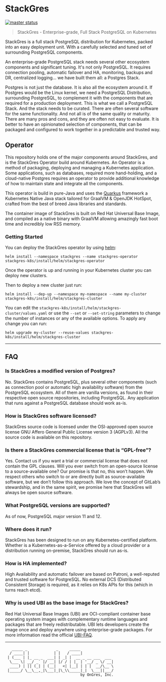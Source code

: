 # StackGres

[![master status](https://gitlab.com/ongresinc/stackgres/badges/master/pipeline.svg?style=flat-square)](https://gitlab.com/ongresinc/stackgres/commits/master)

> StackGres - Enterprise-grade, Full Stack PostgreSQL on Kubernetes

StackGres is a full stack PostgreSQL distribution for Kubernetes, packed into an easy deployment unit.
With a carefully selected and tuned set of surrounding PostgreSQL components.

An enterprise-grade PostgreSQL stack needs several other ecosystem components and significant tuning.
It's not only PostgreSQL. It requires connection pooling, automatic failover and HA, monitoring,
backups and DR, centralized logging… we have built them all: a Postgres Stack.

Postgres is not just the database. It is also all the ecosystem around it. If Postgres would be the
Linux kernel, we need a PostgreSQL Distribution, surrounding PostgreSQL, to complement it with the
components that are required for a production deployment. This is what we call a PostgreSQL Stack.
And the stack needs to be curated. There are often several software for the same functionality. And
not all is of the same quality or maturity. There are many pros and cons, and they are often not
easy to evaluate. It is better to have an opinionated selection of components, that can be packaged
and configured to work together in a predictable and trusted way.

## Operator

This repository holds one of the major components around StackGres, and is the StackGres Operator
build around Kubernetes. An Operator is a method of packaging, deploying and managing a Kubernetes
application. Some applications, such as databases, required more hand-holding, and a cloud-native
Postgres requires an operator to provide additional knowledge of how to maintain state and integrate
all the components.

This operator is build in pure-Java and uses the [Quarkus](https://quarkus.io/) framework a Kubernetes
Native Java stack tailored for GraalVM & OpenJDK HotSpot, crafted from the best of breed Java
libraries and standards.

The container image of StackGres is built on Red Hat Universal Base Image, and compiled as a native binary
with GraalVM allowing amazingly fast boot time and incredibly low RSS memory.

### Getting Started

You can deploy the StackGres operator by using [helm](https://helm.sh/):

```
helm install --namespace stackgres --name stackgres-operator stackgres-k8s/install/helm/stackgres-operator
```

Once the operator is up and running in your Kubernetes cluster you can deploy new clusters.

Then to deploy a new cluster just run:

```
helm install --dep-up --namespace my-namespace --name my-cluster stackgres-k8s/install/helm/stackgres-cluster
```

You can edit the `stackgres-k8s/install/helm/stackgres-cluster/values.yaml` or use the `--set` or `--set-string`
parameters to change the number of instances or any of the available options. To apply any change you can run:

```
helm upgrade my-cluster --reuse-values stackgres-k8s/install/helm/stackgres-cluster
```

---

## FAQ

### Is StackGres a modified version of Postgres?
No. StackGres contains PostgreSQL, plus several other components (such as connection pool or
automatic high availability software) from the PostgreSQL ecosystem. All of them are vanilla
versions, as found in their respective open source repositories, including PostgreSQL.
Any application that runs against a PostgreSQL database should work as-is.

### How is StackGres software licensed?
StackGres source code is licensed under the OSI-approved open source license
GNU Affero General Public License version 3 (AGPLv3). All the source code is available on this
repository.

### Is there a StackGres commercial license that is “GPL-free”?
Yes. Contact us if you want a trial or commercial license that does not contain the GPL clauses.
Will you ever switch from an open-source license to a source-available one?
Our promise is that no, this won’t happen. We respect others who switch to or are directly built
as source-available software, but we don’t follow this approach.
We love the concept of GitLab’s stewardship, and in the same spirit, we promise here that
StackGres will always be open source software.

### What PostgreSQL versions are supported?
As of now, PostgreSQL major version 11 and 12.

### Where does it run?
StackGres has been designed to run on any Kubernetes-certified platform. Whether is a
Kubernetes-as-a-Service offered by a cloud provider or a distribution running on-premise,
StackGres should run as-is.

### How is HA implemented?
High Availability and automatic failover are based on Patroni, a well-reputed and trusted software
for PostgreSQL. No external DCS (Distributed Consistent Storage) is required, as it relies on
K8s APIs for this (which in turns reach etcd).

### Why is used UBI as the base image for StackGres?
Red Hat Universal Base Images (UBI) are OCI-compliant container base operating system images with
complementary runtime languages and packages that are freely redistributable. UBI lets developers
create the image once and deploy anywhere using enterprise-grade packages. For more information read
the official [UBI-FAQ](https://developers.redhat.com/articles/ubi-faq/).

---

```
   _____ _             _     _____
  / ____| |           | |   / ____|
 | (___ | |_ __ _  ___| | _| |  __ _ __ ___  ___
  \___ \| __/ _` |/ __| |/ / | |_ | '__/ _ \/ __|
  ____) | || (_| | (__|   <| |__| | | |  __/\__ \
 |_____/ \__\__,_|\___|_|\_\\_____|_|  \___||___/
                                  by OnGres, Inc.

```

